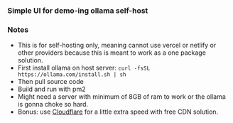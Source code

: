 ### Simple UI for demo-ing ollama self-host

### Notes
* This is for self-hosting only, meaning cannot use vercel or netlify or other providers because this is meant to work as a one package solution.
* First install ollama on host server: `curl -fsSL https://ollama.com/install.sh | sh`
* Then pull source code
* Build and run with pm2
* Might need a server with minimum of 8GB of ram to work or the ollama is gonna choke so hard.
* Bonus: use [Cloudflare](https://www.cloudflare.com/) for a little extra speed with free CDN solution.
